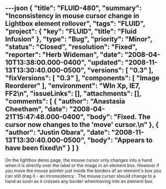 ---json
{
  "title": "FLUID-480",
  "summary": "Inconsistency in mouse cursor change in Lightbox element rollover",
  "tags": "FLUID",
  "project": {
    "key": "FLUID",
    "title": "Fluid Infusion"
  },
  "type": "Bug",
  "priority": "Minor",
  "status": "Closed",
  "resolution": "Fixed",
  "reporter": "Herb Wideman",
  "date": "2008-04-10T13:38:00.000-0400",
  "updated": "2008-11-13T13:30:40.000-0500",
  "versions": [
    "0.3"
  ],
  "fixVersions": [
    "0.3"
  ],
  "components": [
    "Image Reorderer"
  ],
  "environment": "WIn Xp, IE7, FF2\n",
  "issueLinks": [],
  "attachments": [],
  "comments": [
    {
      "author": "Anastasia Cheetham",
      "date": "2008-04-21T15:47:48.000-0400",
      "body": "Fixed. The cursor now changes to the 'move' cursor.\n"
    },
    {
      "author": "Justin Obara",
      "date": "2008-11-13T13:30:40.000-0500",
      "body": "Appears to have been fixed\n"
    }
  ]
}
---
On the lightbox demo page, the mouse cursor only changes into a hand when it is directly over the label or the image in an element box. However if you move the mouse pointer just inside the borders of an element's box you can still drag it - an inconsistency . The mouse cursor should change to a hand as soon as it crosses any border whenmoving into an element box.

        